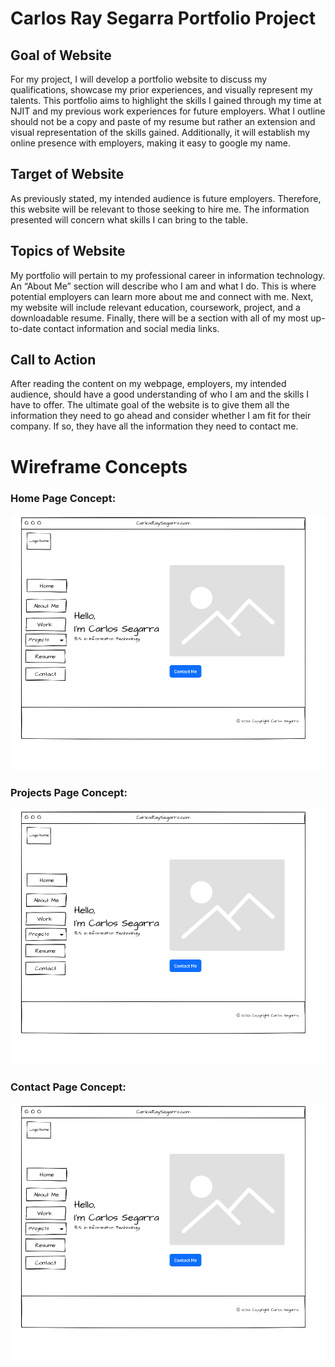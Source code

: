 # Carlos Ray Segarra Portfolio Project
## Goal of Website
For my project, I will develop a portfolio website to discuss my qualifications, showcase my prior experiences, and 
visually represent my talents. This portfolio aims to highlight the skills I gained through my time at NJIT and my 
previous work experiences for future employers. What I outline should not be a copy and paste of my resume but rather 
an extension and visual representation of the skills gained. Additionally, it will establish my online presence with 
employers, making it easy to google my name.
## Target of Website
As previously stated, my intended audience is future employers. Therefore, this website will be relevant to those 
seeking to hire me. The information presented will concern what skills I can bring to the table. 
## Topics of Website
My portfolio will pertain to my professional career in information technology. An “About Me” section will describe 
who I am and what I do. This is where potential employers can learn more about me and connect with me. Next, my 
website will include relevant education, coursework, project, and a downloadable resume. Finally, there will be a 
section with all of my most up-to-date contact information and social media links.
## Call to Action
After reading the content on my webpage, employers, my intended audience, should have a good understanding of who I am 
and the skills I have to offer. The ultimate goal of the website is to give them all the information they need to go 
ahead and consider whether I am fit for their company. If so, they have all the information they need to contact 
me.
# Wireframe Concepts
### Home Page Concept:
![Home Page][logo]

[logo]: /wireframes/home.png "Home Page"

### Projects Page Concept:
![Project Page][logo]

[logo]: /wireframes/Projects.png "Project Page"

### Contact Page Concept:
![Contact Page][logo]

[logo]: wireframes/Contact.png "Contact Page"
